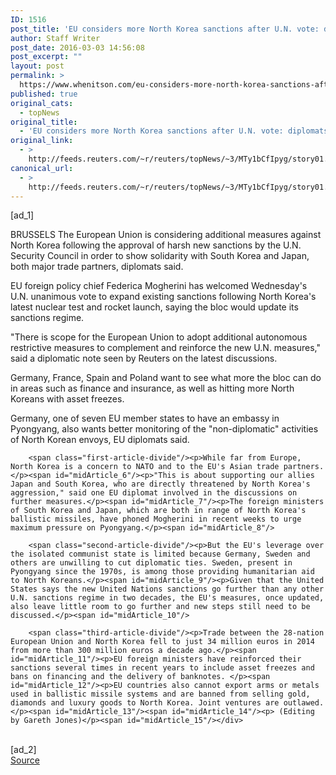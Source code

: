```yaml
---
ID: 1516
post_title: 'EU considers more North Korea sanctions after U.N. vote: diplomats'
author: Staff Writer
post_date: 2016-03-03 14:56:08
post_excerpt: ""
layout: post
permalink: >
  https://www.whenitson.com/eu-considers-more-north-korea-sanctions-after-u-n-vote-diplomats/
published: true
original_cats:
  - topNews
original_title:
  - 'EU considers more North Korea sanctions after U.N. vote: diplomats'
original_link:
  - >
    http://feeds.reuters.com/~r/reuters/topNews/~3/MTy1bCfIpyg/story01.htm
canonical_url:
  - >
    http://feeds.reuters.com/~r/reuters/topNews/~3/MTy1bCfIpyg/story01.htm
---
```

 [ad_1]
<br><div id="articleText">
<span id="midArticle_start"/>

<span id="midArticle_0"/><span class="focusParagraph" readability="6"><p><span class="articleLocation">BRUSSELS</span> The European Union is considering additional measures against North Korea following the approval of harsh new sanctions by the U.N. Security Council in order to show solidarity with South Korea and Japan, both major trade partners, diplomats said.</p></span><span id="midArticle_1"/><p>EU foreign policy chief Federica Mogherini has welcomed Wednesday's U.N. unanimous vote to expand existing sanctions following North Korea's latest nuclear test and rocket launch, saying the bloc would update its sanctions regime.</p><span id="midArticle_2"/><p>"There is scope for the European Union to adopt additional autonomous restrictive measures to complement and reinforce the new U.N. measures," said a diplomatic note seen by Reuters on the latest discussions.</p><span id="midArticle_3"/><p>Germany, France, Spain and Poland want to see what more the bloc can do in areas such as finance and insurance, as well as hitting more North Koreans with asset freezes.</p><span id="midArticle_4"/><p>Germany, one of seven EU member states to have an embassy in Pyongyang, also wants better monitoring of the "non-diplomatic" activities of North Korean envoys, EU diplomats said. </p><span id="midArticle_5"/>
        
        <span class="first-article-divide"/><p>While far from Europe, North Korea is a concern to NATO and to the EU's Asian trade partners.</p><span id="midArticle_6"/><p>"This is about supporting our allies Japan and South Korea, who are directly threatened by North Korea's aggression," said one EU diplomat involved in the discussions on further measures.</p><span id="midArticle_7"/><p>The foreign ministers of South Korea and Japan, which are both in range of North Korea's ballistic missiles, have phoned Mogherini in recent weeks to urge maximum pressure on Pyongyang.</p><span id="midArticle_8"/>
        
        <span class="second-article-divide"/><p>But the EU's leverage over the isolated communist state is limited because Germany, Sweden and others are unwilling to cut diplomatic ties. Sweden, present in Pyongyang since the 1970s, is among those providing humanitarian aid to North Koreans.</p><span id="midArticle_9"/><p>Given that the United States says the new United Nations sanctions go further than any other U.N. sanctions regime in two decades, the EU's measures, once updated, also leave little room to go further and new steps still need to be discussed.</p><span id="midArticle_10"/>
        
        <span class="third-article-divide"/><p>Trade between the 28-nation European Union and North Korea fell to just 34 million euros in 2014 from more than 300 million euros a decade ago.</p><span id="midArticle_11"/><p>EU foreign ministers have reinforced their sanctions several times in recent years to include asset freezes and bans on financing and the delivery of banknotes. </p><span id="midArticle_12"/><p>EU countries also cannot export arms or metals used in ballistic missile systems and are banned from selling gold, diamonds and luxury goods to North Korea. Joint ventures are outlawed.</p><span id="midArticle_13"/><span id="midArticle_14"/><p> (Editing by Gareth Jones)</p><span id="midArticle_15"/></div>
<br>[ad_2]
<br><a href="http://feeds.reuters.com/~r/reuters/topNews/~3/MTy1bCfIpyg/story01.htm">Source </a>